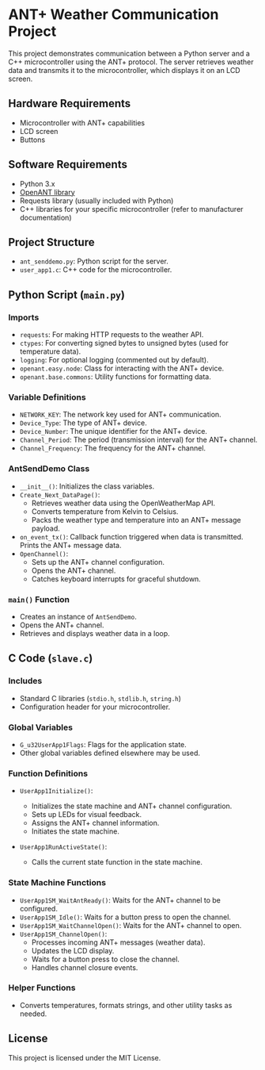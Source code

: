 # ANT+ Weather Communication Project

This project demonstrates communication between a Python server and a C++ microcontroller using the ANT+ protocol. The server retrieves weather data and transmits it to the microcontroller, which displays it on an LCD screen.

## Hardware Requirements
- Microcontroller with ANT+ capabilities
- LCD screen
- Buttons

## Software Requirements
- Python 3.x
- [OpenANT library](https://github.com/Tigge/openant)
- Requests library (usually included with Python)
- C++ libraries for your specific microcontroller (refer to manufacturer documentation)

## Project Structure
- `ant_senddemo.py`: Python script for the server.
- `user_app1.c`: C++ code for the microcontroller.

## Python Script (`main.py`)

### Imports
- `requests`: For making HTTP requests to the weather API.
- `ctypes`: For converting signed bytes to unsigned bytes (used for temperature data).
- `logging`: For optional logging (commented out by default).
- `openant.easy.node`: Class for interacting with the ANT+ device.
- `openant.base.commons`: Utility functions for formatting data.

### Variable Definitions
- `NETWORK_KEY`: The network key used for ANT+ communication.
- `Device_Type`: The type of ANT+ device.
- `Device_Number`: The unique identifier for the ANT+ device.
- `Channel_Period`: The period (transmission interval) for the ANT+ channel.
- `Channel_Frequency`: The frequency for the ANT+ channel.

### AntSendDemo Class
- `__init__()`: Initializes the class variables.
- `Create_Next_DataPage()`: 
  - Retrieves weather data using the OpenWeatherMap API.
  - Converts temperature from Kelvin to Celsius.
  - Packs the weather type and temperature into an ANT+ message payload.
- `on_event_tx()`: Callback function triggered when data is transmitted. Prints the ANT+ message data.
- `OpenChannel()`: 
  - Sets up the ANT+ channel configuration.
  - Opens the ANT+ channel.
  - Catches keyboard interrupts for graceful shutdown.

### `main()` Function
- Creates an instance of `AntSendDemo`.
- Opens the ANT+ channel.
- Retrieves and displays weather data in a loop.

## C Code (`slave.c`)

### Includes
- Standard C libraries (`stdio.h`, `stdlib.h`, `string.h`)
- Configuration header for your microcontroller.

### Global Variables
- `G_u32UserApp1Flags`: Flags for the application state.
- Other global variables defined elsewhere may be used.

### Function Definitions
- `UserApp1Initialize()`: 
  - Initializes the state machine and ANT+ channel configuration.
  - Sets up LEDs for visual feedback.
  - Assigns the ANT+ channel information.
  - Initiates the state machine.
  
- `UserApp1RunActiveState()`: 
  - Calls the current state function in the state machine.

### State Machine Functions
- `UserApp1SM_WaitAntReady()`: Waits for the ANT+ channel to be configured.
- `UserApp1SM_Idle()`: Waits for a button press to open the channel.
- `UserApp1SM_WaitChannelOpen()`: Waits for the ANT+ channel to open.
- `UserApp1SM_ChannelOpen()`: 
  - Processes incoming ANT+ messages (weather data).
  - Updates the LCD display.
  - Waits for a button press to close the channel.
  - Handles channel closure events.

### Helper Functions
- Converts temperatures, formats strings, and other utility tasks as needed.

## License
This project is licensed under the MIT License.
